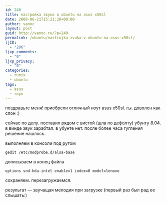 ```yaml
---
id: 240
title: настройка звука в ubuntu на asus x50sl
date: 2008-06-21T15:21:20+00:00
author: vanoc
layout: post
guid: http://vanoc.ru/?p=240
permalink: /ubuntu/nastrojka-zvuka-v-ubuntu-na-asus-x50sl/
ljID:
  - "206"
ljxp_comments:
  - "0"
ljxp_privacy:
  - "0"
categories:
  - runix
  - ubuntu
tags:
  - asus
  - звук
---
```

поздравьте меня! приобрели отличный ноут asus x50sl. гы. доволен как слон :)

сейчас по делу. поставил рядом с вистой (шла по дефолту) убунту 8.04. в винде звук зарабтал. в убунте нет. после более часа гугления решение нашлось.

выполняем в консоли под рутом
  
`gedit /etc/modprobe.d/alsa-base`
  
дописываем в конец файла
  
`options snd-hda-intel enable=1 index=0 model=lenovo`
  
сохраняем. перезагружаемся.

результат &#8212; звучащая мелодия при загрузке (первый раз был рад ее слышать:)